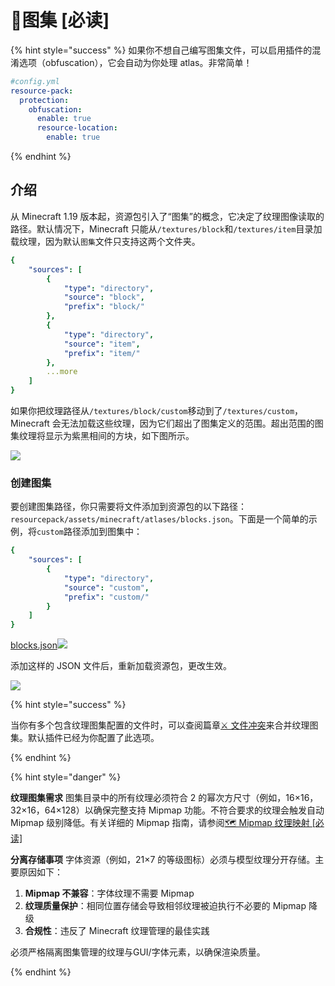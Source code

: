 # 📍图集 \[必读]

{% hint style="success" %}
如果你不想自己编写图集文件，可以启用插件的混淆选项（obfuscation），它会自动为你处理 atlas。非常简单！

```yaml
#config.yml
resource-pack:
  protection:
    obfuscation:
      enable: true
      resource-location:
        enable: true
```
{% endhint %}

## 介绍 <a href="#introduction" id="introduction"></a>

从 Minecraft 1.19 版本起，资源包引入了“图集”的概念，它决定了纹理图像读取的路径。默认情况下，Minecraft 只能从`/textures/block`和`/textures/item`目录加载纹理，因为默认`图集`文件只支持这两个文件夹。

```yaml
{
    "sources": [
        {
            "type": "directory",
            "source": "block",
            "prefix": "block/"
        },
        {
            "type": "directory",
            "source": "item",
            "prefix": "item/"
        },
        ...more
    ]
}
```

如果你把纹理路径从`/textures/block/custom`移动到了`/textures/custom`，Minecraft 会无法加载这些纹理，因为它们超出了图集定义的范围。超出范围的图集纹理将显示为紫黑相间的方块，如下图所示。

![](https://mo-mi.gitbook.io/~gitbook/image?url=https%3A%2F%2F1836335287-files.gitbook.io%2F%7E%2Ffiles%2Fv0%2Fb%2Fgitbook-x-prod.appspot.com%2Fo%2Fspaces%252FOgvQ1fEJPROp7131PPlK%252Fuploads%252FRQZMAM1TnobkCpWCAuPD%252Fimage.png%3Falt%3Dmedia%26token%3D2a25a84d-c323-440f-9c67-decd171774df\&width=768\&dpr=4\&quality=100\&sign=6df4975\&sv=2)

### 创建图集 <a href="#create-atlas" id="create-atlas"></a>

要创建图集路径，你只需要将文件添加到资源包的以下路径：`resourcepack/assets/minecraft/atlases/blocks.json`。下面是一个简单的示例，将`custom`路径添加到图集中：

```yaml
{
    "sources": [
        {
            "type": "directory",
            "source": "custom",
            "prefix": "custom/"
        }
    ]
}
```

[blocks.json](https://1836335287-files.gitbook.io/~/files/v0/b/gitbook-x-prod.appspot.com/o/spaces%2FOgvQ1fEJPROp7131PPlK%2Fuploads%2FjafUqhjPxfRdlPJ6v9Xk%2Fblocks.json?alt=media\&token=9f43d1ce-4d9c-4818-ac8e-0d16ad1dc56f)![](https://mo-mi.gitbook.io/~gitbook/image?url=https%3A%2F%2F1836335287-files.gitbook.io%2F%7E%2Ffiles%2Fv0%2Fb%2Fgitbook-x-prod.appspot.com%2Fo%2Fspaces%252FOgvQ1fEJPROp7131PPlK%252Fuploads%252FQIyqzq01rJZeLlvMTg10%252Fimage.png%3Falt%3Dmedia%26token%3D2899af97-58ed-4f16-8d95-056b2223c74a\&width=768\&dpr=4\&quality=100\&sign=5e2ebea\&sv=2)

添加这样的 JSON 文件后，重新加载资源包，更改生效。

![](https://mo-mi.gitbook.io/~gitbook/image?url=https%3A%2F%2F1836335287-files.gitbook.io%2F%7E%2Ffiles%2Fv0%2Fb%2Fgitbook-x-prod.appspot.com%2Fo%2Fspaces%252FOgvQ1fEJPROp7131PPlK%252Fuploads%252Fw6QIh0iqDdLtADU6IqqZ%252Fimage.png%3Falt%3Dmedia%26token%3D7235dd04-76a9-41b7-b17c-559f950bf2ce\&width=768\&dpr=4\&quality=100\&sign=951f3957\&sv=2)

{% hint style="success" %}

当你有多个包含纹理图集配置的文件时，可以查阅篇章[⚔️ 文件冲突](https://mo-mi.gitbook.io/xiaomomi-plugins/craftengine/plugin-wiki/craftengine/resource-pack/file-conflict)来合并纹理图集。默认插件已经为你配置了此选项。

{% endhint %}

{% hint style="danger" %}

**纹理图集需求** 图集目录中的所有纹理必须符合 2 的幂次方尺寸（例如，16×16，32×16，64×128）以确保完整支持 Mipmap 功能。不符合要求的纹理会触发自动 Mipmap 级别降低。有关详细的 Mipmap 指南，请参阅[🗺️ Mipmap 纹理映射 \[必读\]](https://mo-mi.gitbook.io/xiaomomi-plugins/craftengine/plugin-wiki/craftengine/mipmap-must-read)

**分离存储事项** 字体资源（例如，21×7 的等级图标）必须与模型纹理分开存储。主要原因如下：

1. **Mipmap 不兼容**：字体纹理不需要 Mipmap
2. **纹理质量保护**：相同位置存储会导致相邻纹理被迫执行不必要的 Mipmap 降级
3. **合规性**：违反了 Minecraft 纹理管理的最佳实践

必须严格隔离图集管理的纹理与GUI/字体元素，以确保渲染质量。

{% endhint %}
